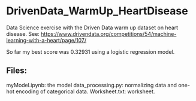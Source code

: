 # DrivenData_WarmUp_HeartDisease
Data Science exercise with the Driven Data warm up dataset on heart disease.
See: https://www.drivendata.org/competitions/54/machine-learning-with-a-heart/page/107/

So far my best score was 0.32931 using a logistic regression model.

## Files:
myModel.ipynb: the model
data_processing.py: normalizing data and one-hot encoding of categorical data. 
Worksheet.txt: worksheet.
